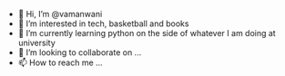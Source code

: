 - 👋 Hi, I’m @vamanwani
- 👀 I’m interested in tech, basketball and books
- 🌱 I’m currently learning python on the side of whatever I am doing at university
- 💞️ I’m looking to collaborate on ...
- 📫 How to reach me ...

<!---
vamanwani/vamanwani is a ✨ special ✨ repository because its `README.md` (this file) appears on your GitHub profile.
You can click the Preview link to take a look at your changes.
--->
